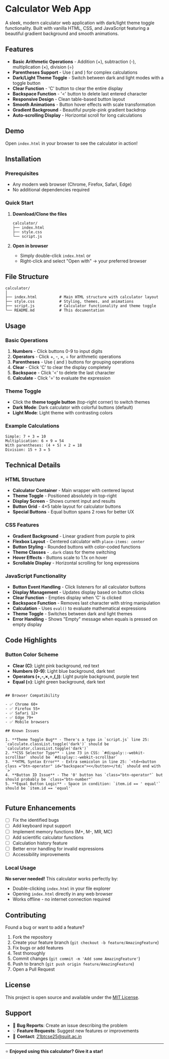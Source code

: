 # Calculator Web App

A sleek, modern calculator web application with dark/light theme toggle functionality. Built with vanilla HTML, CSS, and JavaScript featuring a beautiful gradient background and smooth animations.

## Features

- **Basic Arithmetic Operations** - Addition (+), subtraction (-), multiplication (×), division (÷)
- **Parentheses Support** - Use ( and ) for complex calculations
- **Dark/Light Theme Toggle** - Switch between dark and light modes with a toggle button
- **Clear Function** - 'C' button to clear the entire display
- **Backspace Function** - '<' button to delete last entered character
- **Responsive Design** - Clean table-based button layout
- **Smooth Animations** - Button hover effects with scale transformation
- **Gradient Background** - Beautiful purple-pink gradient backdrop
- **Auto-scrolling Display** - Horizontal scroll for long calculations

## Demo

Open `index.html` in your browser to see the calculator in action!

## Installation

### Prerequisites

- Any modern web browser (Chrome, Firefox, Safari, Edge)
- No additional dependencies required

### Quick Start

1. **Download/Clone the files**

   ```
   calculator/
   ├── index.html
   ├── style.css
   └── script.js
   ```

2. **Open in browser**
   - Simply double-click `index.html` or
   - Right-click and select "Open with" → your preferred browser

## File Structure

```
calculator/
│
├── index.html          # Main HTML structure with calculator layout
├── style.css           # Styling, themes, and animations
├── script.js           # Calculator functionality and theme toggle
└── README.md           # This documentation
```

## Usage

### Basic Operations

1. **Numbers** - Click buttons 0-9 to input digits
2. **Operators** - Click +, -, ×, ÷ for arithmetic operations
3. **Parentheses** - Use ( and ) buttons for grouping operations
4. **Clear** - Click 'C' to clear the display completely
5. **Backspace** - Click '<' to delete the last character
6. **Calculate** - Click '=' to evaluate the expression

### Theme Toggle

- Click the **theme toggle button** (top-right corner) to switch themes
- **Dark Mode**: Dark calculator with colorful buttons (default)
- **Light Mode**: Light theme with contrasting colors

### Example Calculations

```
Simple: 7 + 3 = 10
Multiplication: 6 × 9 = 54
With parentheses: (4 + 5) × 2 = 18
Division: 15 ÷ 3 = 5
```

## Technical Details

### HTML Structure

- **Calculator Container** - Main wrapper with centered layout
- **Theme Toggle** - Positioned absolutely in top-right
- **Display Screen** - Shows current input and results
- **Button Grid** - 4×5 table layout for calculator buttons
- **Special Buttons** - Equal button spans 2 rows for better UX

### CSS Features

- **Gradient Background** - Linear gradient from purple to pink
- **Flexbox Layout** - Centered calculator with `place-items: center`
- **Button Styling** - Rounded buttons with color-coded functions
- **Theme Classes** - `.dark` class for theme switching
- **Hover Effects** - Buttons scale to 1.1x on hover
- **Scrollable Display** - Horizontal scrolling for long expressions

### JavaScript Functionality

- **Button Event Handling** - Click listeners for all calculator buttons
- **Display Management** - Updates display based on button clicks
- **Clear Function** - Empties display when 'C' is clicked
- **Backspace Function** - Removes last character with string manipulation
- **Calculation** - Uses `eval()` to evaluate mathematical expressions
- **Theme Toggle** - Switches between dark and light themes
- **Error Handling** - Shows "Empty" message when equals is pressed on empty display

## Code Highlights

### Button Color Scheme

- **Clear (C)**: Light pink background, red text
- **Numbers (0-9)**: Light blue background, dark text
- **Operators (+,-,×,÷,(,))**: Light purple background, purple text
- **Equal (=)**: Light green background, dark text

```

## Browser Compatibility

- ✅ Chrome 60+
- ✅ Firefox 55+
- ✅ Safari 12+
- ✅ Edge 79+
- ✅ Mobile browsers

## Known Issues

1. **Theme Toggle Bug** - There's a typo in `script.js` line 25: `calculate.classList.toggle('dark')` should be `calculator.classList.toggle('dark')`
2. **CSS Selector Typo** - Line 73 in CSS: `#dispaly::-webkit-scrollbar` should be `#display::-webkit-scrollbar`
3. **HTML Syntax Error** - Extra semicolon in line 25: `<td><button class ="btn-operator" id="backspace"><</button></td;` should end with `>`
4. **Button ID Issue** - The '0' button has `class="btn-operator"` but should probably be `class="btn-number"`
5. **Equal Button Logic** - Space in condition: `item.id == ' equal'` should be `item.id == 'equal'`


```

## Future Enhancements

- [ ] Fix the identified bugs
- [ ] Add keyboard input support
- [ ] Implement memory functions (M+, M-, MR, MC)
- [ ] Add scientific calculator functions
- [ ] Calculation history feature
- [ ] Better error handling for invalid expressions
- [ ] Accessibility improvements

### Local Usage

**No server needed!** This calculator works perfectly by:

- Double-clicking `index.html` in your file explorer
- Opening `index.html` directly in any web browser
- Works offline - no internet connection required

## Contributing

Found a bug or want to add a feature?

1. Fork the repository
2. Create your feature branch (`git checkout -b feature/AmazingFeature`)
3. Fix bugs or add features
4. Test thoroughly
5. Commit changes (`git commit -m 'Add some AmazingFeature'`)
6. Push to branch (`git push origin feature/AmazingFeature`)
7. Open a Pull Request

## License

This project is open source and available under the [MIT License](LICENSE).

## Support

- 🐛 **Bug Reports**: Create an issue describing the problem
- 💡 **Feature Requests**: Suggest new features or improvements
- 📧 **Contact**: 21btcse25@suiit.ac.in

---

⭐ **Enjoyed using this calculator? Give it a star!**
